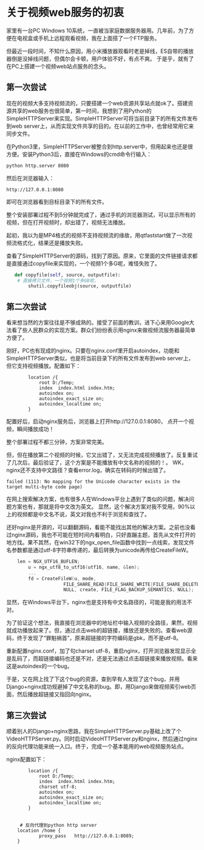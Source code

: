 # 关于视频web服务的初衷

家里有一台PC Windows 10系统，一直被当家庭数据服务器用。几年前，为了方便在电视盒或手机上远程观看视频，我在上面搭了一个FTP服务。

但最近一段时间，不知什么原因，用小米播放器观看时老是掉线，ES自带的播放器倒是没掉线问题，但偶尔会卡顿，用户体验不好，有点不爽。
于是乎，就有了在PC上搭建一个视频web站点服务的念头。

## 第一次尝试

现在的视频大多支持视频流的，只要搭建一个web资源共享站点就ok了。搭建资源共享的web服务也很简单，第一时间，我想到了用Python的SimpleHTTPServer来实现。SimpleHTTPServer可将当前目录下的所有文件发布到web server上，从而实现文件共享的目的。在以前的工作中，也曾经常用它来同步文件。

在Python3里，SimpleHTTPServer被整合到http.server中，但用起来也还是很方便。安装Python3后，直接在Windows的cmd命令行输入：

```bash
python http.server 8080
```
然后在浏览器输入：
```
http://127.0.0.1:8080
```
即可在浏览器看到目标目录下的所有文件。

整个安装部署过程不到5分钟就完成了，通过手机的浏览器测试，可以显示所有的视频，但在打开视频时，却出错了，视频无法播放。

起初，我以为是MP4格式的视频不支持视频流的缘故，用qtfaststart做了一次视频流格式化，结果还是播放失败。

查看了SimpleHTTPServer的源码，找到了原因。原来，它里面的文件链接请求都是直接通过copyfile来实现的，一个视频1个多G呢，难怪失败了。
```python
   def copyfile(self, source, outputfile):
	# 直接拷贝文件，一个视频1个多GB呢，
        shutil.copyfileobj(source, outputfile)
```

## 第二次尝试

看来想当然的方案往往是不够成熟的。接受了前面的教训，进下心来用Google大法看了些人民群众的实现方案。群众们纷纷表示用nginx来做视频流服务器最简单方便了。

刚好，PC也有现成的nginx。只要在nginx.conf里开启autoindex，功能和SimpleHTTPServer类似，也是将当前目录下的所有文件发布到web server上，但它支持视频播放。配置如下：
```nginx
        location /{
            root D:/Temp;
            index  index.html index.htm;
            autoindex on;
            autoindex_exact_size on;
            autoindex_localtime on;
        }
```
配置好后，启动nginx服务后，浏览器上打开http://127.0.0.1:8080， 点开一个视频，瞬间播放成功！

整个部署过程不都三分钟，方案非常完美。


但，但在播放第二个视频的时候，它又出错了，又无法完成视频播放了。反复重试了几次后，最后验证了，这个方案是不能播放有中文名称的视频的！。
WK，nginx还不支持中文路径？查看error.log，确实在转码的时候出错了。
```
failed (1113: No mapping for the Unicode character exists in the target multi-byte code page)
```

在网上搜索解决方案，也有很多人在Windows平台上遇到了类似的问题，解决问题方案也有，那就是将中文改为英文。
显然，这个解决方案对我不受用，90%以上的视频都是中文名不说，英文对我也不利于浏览和查找了。

还好nginx是开源的，可以翻翻源码，看能不能找出其他的解决方案。之前也没看过nginx源码，我也不可能在短时间内看明白，只好直蹦主题，首先从文件打开的地方找。果不其然，在win32下的ngx_open_file函数中找到一点线索，发现文件名参数都是通过utf-8字符串传递的，最后转换为unicode再传给CreateFileW。
```c
	len = NGX_UTF16_BUFLEN;
    	u = ngx_utf8_to_utf16(utf16, name, &len);
    	...
    	fd = CreateFileW(u, mode,
                     FILE_SHARE_READ|FILE_SHARE_WRITE|FILE_SHARE_DELETE,
                     NULL, create, FILE_FLAG_BACKUP_SEMANTICS, NULL);
```
显然，在Windows平台下，nginx也是支持有中文名路径的，可能是我的用法不对。

为了验证这个想法，我直接在浏览器中的地址栏中输入视频的全路径，果然，视频就成功播放起来了。但，通过点击web的超链接，播放还是失败的。查看web源码，终于发现了“罪魁祸首”，原来超链接的字符编码是gbk，而不是utf-8。

重新配置nginx.conf，加了句charset utf-8，重启nginx，打开浏览器发现显示全是乱码了，而超链接编码也还是不对，还是无法通过点击超链接来播放视频。看来这是autoindex的一个bug。

于是，又在网上找了下这个bug的资源，查到早有人发现了这个bug，并用Django+nginx成功规避掉了中文名称的bug。即，用Django来做视频索引web页面，然后播放超链接又指回向nginx。


## 第三次尝试

顺着别人的Django+nginx思路，我在SimpleHTTPServer.py基础上改了个VideoHTTPServer.py。同时启动VideoHTTPServer.py和nginx，然后通过nginx的反向代理功能来统一入口。终于，完成一个基本能用的web视频服务站点。

nginx配置如下：
```nginx
        location /{
            root D:/Temp;
            index  index.html index.htm;
            charset utf-8;
            autoindex on;
            autoindex_exact_size on;
            autoindex_localtime on;
        }

  
 	 # 反向代理到python http server
  	location /home {
      		proxy_pass   http://127.0.0.1:8089;
  	}	
```

